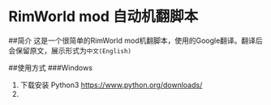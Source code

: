 # RimWorld mod 自动机翻脚本

##简介
这是一个很简单的RimWorld mod机翻脚本，使用的Google翻译。翻译后会保留原文，展示形式为`中文(English)`

##使用方式
###Windows
1. 下载安装 Python3 https://www.python.org/downloads/
2. 
